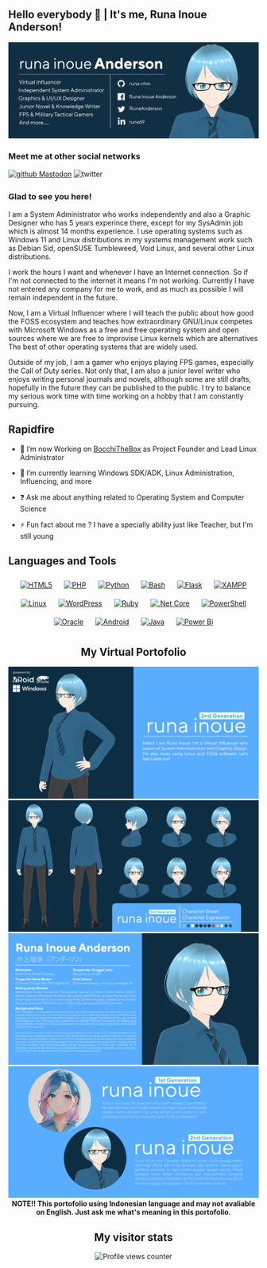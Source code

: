 ## Hello everybody 👋 | It's me, Runa Inoue Anderson!
![Cover](https://raw.githubusercontent.com/Runa-Chin/Runa-Chin/main/image/Facebook%20Cover%402x.png)
### Meet me at other social networks  
<a href="https://github.com/runa-chin" target="_blank">
<img src=https://img.shields.io/badge/github-%2324292e.svg?&style=for-the-badge&logo=github&logoColor=white alt=github style="margin-bottom: 5px;" />
</a>
<a href="https://twitter.com/RunaAnderson" target="_blank">
<a rel="me" href="https://social.gnuweeb.org/@runachin">Mastodon</a>
<img src=https://img.shields.io/badge/twitter-%2300acee.svg?&style=for-the-badge&logo=twitter&logoColor=white alt=twitter style="margin-bottom: 5px;" />
</a>  

### Glad to see you here!  
I am a System Administrator who works independently and also a Graphic Designer who has 5 years experince there, except for my SysAdmin job which is almost 14 months experience. I use operating systems such as Windows 11 and Linux distributions in my systems management work such as Debian Sid, openSUSE Tumbleweed, Void Linux, and several other Linux distributions.

I work the hours I want and whenever I have an Internet connection. So if I'm not connected to the internet it means I'm not working. Currently I have not entered any company for me to work, and as much as possible I will remain independent in the future.

Now, I am a Virtual Influencer where I will teach the public about how good the FOSS ecosystem and teaches how extraordinary GNU/Linux competes with Microsoft Windows as a free and free operating system and open sources where we are free to improvise Linux kernels which are alternatives The best of other operating systems that are widely used.

Outside of my job, I am a gamer who enjoys playing FPS games, especially the Call of Duty series. Not only that, I am also a junior level writer who enjoys writing personal journals and novels, although some are still drafts, hopefully in the future they can be published to the public. I try to balance my serious work time with time working on a hobby that I am constantly pursuing.  
  
## Rapidfire  

- 🔭 I’m now Working on [BocchiTheBox](https://github.com/bocchithebox) as Project Founder and Lead Linux Administrator
  

- 🌱 I’m currently learning Windows SDK/ADK, Linux Administration, Influencing, and more
  

- ❓ Ask me about anything related to Operating System and Computer Science  
  

- ⚡ Fun fact about me ? I have a specially ability just like Teacher, but I'm still young  

## Languages and Tools  
<div align="center">  
<a href="https://en.wikipedia.org/wiki/HTML5" target="_blank"><img style="margin: 10px" src="https://profilinator.rishav.dev/skills-assets/html5-original-wordmark.svg" alt="HTML5" height="25" /></a>  
<a href="https://www.php.net/" target="_blank"><img style="margin: 10px" src="https://profilinator.rishav.dev/skills-assets/php-original.svg" alt="PHP" height="25" /></a>  
<a href="https://www.python.org/" target="_blank"><img style="margin: 10px" src="https://profilinator.rishav.dev/skills-assets/python-original.svg" alt="Python" height="25" /></a>  
<a href="https://www.gnu.org/software/bash/" target="_blank"><img style="margin: 10px" src="https://profilinator.rishav.dev/skills-assets/gnu_bash-icon.svg" alt="Bash" height="25" /></a>  
<a href="https://flask.palletsprojects.com/" target="_blank"><img style="margin: 10px" src="https://profilinator.rishav.dev/skills-assets/flask.png" alt="Flask" height="25" /></a>  
<a href="https://www.apachefriends.org/" target="_blank"><img style="margin: 10px" src="https://profilinator.rishav.dev/skills-assets/xampp.png" alt="XAMPP" height="25" /></a>  
<a href="https://www.linux.org/" target="_blank"><img style="margin: 10px" src="https://profilinator.rishav.dev/skills-assets/linux-original.svg" alt="Linux" height="25" /></a>  
<a href="https://wordpress.com/" target="_blank"><img style="margin: 10px" src="https://profilinator.rishav.dev/skills-assets/wordpress.png" alt="WordPress" height="25" /></a>  
<a href="https://www.ruby-lang.org/en/" target="_blank"><img style="margin: 10px" src="https://profilinator.rishav.dev/skills-assets/ruby-original-wordmark.svg" alt="Ruby" height="25" /></a>  
<a href="https://dotnet.microsoft.com/download" target="_blank"><img style="margin: 10px" src="https://profilinator.rishav.dev/skills-assets/dotnetcore.png" alt=".Net Core" height="25" /></a>  
<a href="https://docs.microsoft.com/en-us/powershell/" target="_blank"><img style="margin: 10px" src="https://profilinator.rishav.dev/skills-assets/powershell.png" alt="PowerShell" height="25" /></a>  
<a href="https://www.oracle.com/in/index.html" target="_blank"><img style="margin: 10px" src="https://profilinator.rishav.dev/skills-assets/oracle-original.svg" alt="Oracle" height="25" /></a>  
<a href="https://www.android.com/intl/en_in/" target="_blank"><img style="margin: 10px" src="https://profilinator.rishav.dev/skills-assets/android-original-wordmark.svg" alt="Android" height="25" /></a>  
<a href="https://www.java.com/" target="_blank"><img style="margin: 10px" src="https://profilinator.rishav.dev/skills-assets/java-original-wordmark.svg" alt="Java" height="25" /></a>  
<a href="https://powerbi.microsoft.com/en-us/" target="_blank"><img style="margin: 10px" src="https://profilinator.rishav.dev/skills-assets/powerbi.png" alt="Power Bi" height="25" /></a> 


## My Virtual Portofolio
![Opening](https://raw.githubusercontent.com/Runa-Chin/Runa-Chin/main/image/Opening%402x.png)
![Character Sheet](https://raw.githubusercontent.com/Runa-Chin/Runa-Chin/main/image/Character%20Sheet%402x.png)
![Personal Portofolio](https://raw.githubusercontent.com/Runa-Chin/Runa-Chin/main/image/Facebook%20Post_2%402x.png)
![Generation difference](https://raw.githubusercontent.com/Runa-Chin/Runa-Chin/main/image/Facebook%20Post%402x.png)
**NOTE!! This portofolio using Indonesian language and may not avaliable on English. Just ask me what's meaning in this portofolio.**

## My visitor stats  
![Profile views counter](https://komarev.com/ghpvc/?username=runa-chin&&style=flat-square)  
  
